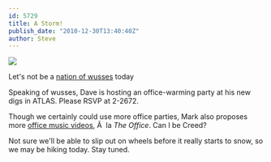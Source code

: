 ```yaml
---
id: 5729
title: A Storm!
publish_date: "2010-12-30T13:40:40Z"
author: Steve
---
```

![](http://www.flagstafffrenzy.org/wp-content/uploads/2010/12/non-wussies.jpg)

Let's not be a [nation of wusses](http://sports.espn.go.com/nfl/news/story?id=5960674) today

Speaking of wusses, Dave is hosting an office-warming party at his new digs in ATLAS. Please RSVP at 2-2672.

Though we certainly could use more office parties, Mark also proposes more [office music videos](http://www.hulu.com/watch/180339/the-office-the-office-cold-open), Ã  la _The Office_. Can I be Creed?

Not sure we'll be able to slip out on wheels before it really starts to snow, so we may be hiking today. Stay tuned.
